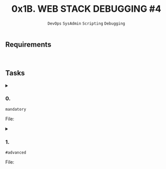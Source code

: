<h1 align="center"><b>0x1B. WEB STACK DEBUGGING #4</b></h1>
<div align="center"><code>DevOps</code> <code>SysAdmin</code> <code>Scripting</code> <code>Debugging</code></div>

<!-- <br>

## Background Context -->


<!-- <br>
<hr>
<h3><a href=>Notes</a></h3>
<hr> -->

<br>

## Requirements
<!-- Add your requirements here -->

<!-- <br>

## More Info -->

<br>

## Tasks
<details>
<summary>

### 0. 
`mandatory`

File: []()
</summary>


</details>

<details>
<summary>

### 1. 
`#advanced`

File: []()
</summary>


</details>

